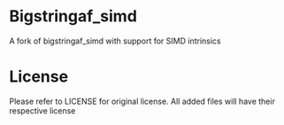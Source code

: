 # Bigstringaf_simd

A fork of bigstringaf_simd with support for SIMD intrinsics

# License
Please refer to LICENSE for original license. All added files will
have their respective license
